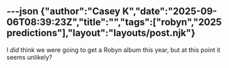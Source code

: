 ---json
{"author":"Casey K","date":"2025-09-06T08:39:23Z","title":"","tags":["robyn","2025 predictions"],"layout":"layouts/post.njk"}
---
I *did* think we were going to get a Robyn album this year, but at this point it seems unlikely?
